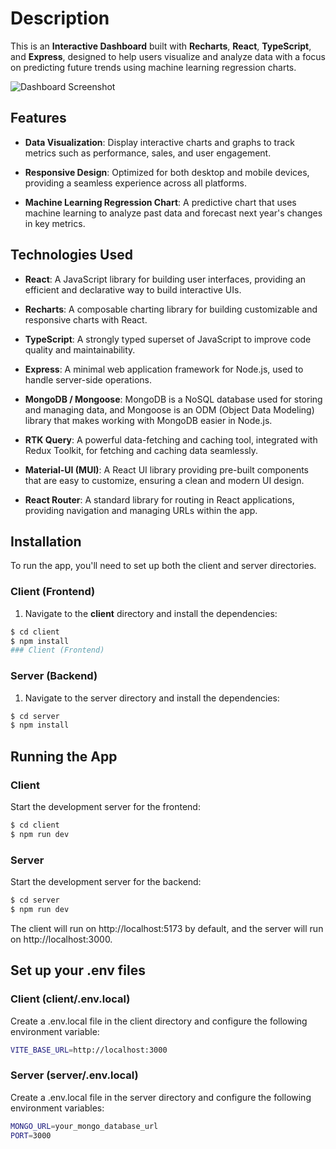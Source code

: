 # Description

This is an **Interactive Dashboard** built with **Recharts**, **React**, **TypeScript**, and **Express**, designed to help users visualize and analyze data with a focus on predicting future trends using machine learning regression charts.

![Dashboard Screenshot](https://i.ibb.co/mV7BRLrm)

## Features

- **Data Visualization**: Display interactive charts and graphs to track metrics such as performance, sales, and user engagement.

- **Responsive Design**: Optimized for both desktop and mobile devices, providing a seamless experience across all platforms.

- **Machine Learning Regression Chart**: A predictive chart that uses machine learning to analyze past data and forecast next year's changes in key metrics.

## Technologies Used

- **React**: A JavaScript library for building user interfaces, providing an efficient and declarative way to build interactive UIs.

- **Recharts**: A composable charting library for building customizable and responsive charts with React.

- **TypeScript**: A strongly typed superset of JavaScript to improve code quality and maintainability.

- **Express**: A minimal web application framework for Node.js, used to handle server-side operations.

- **MongoDB / Mongoose**: MongoDB is a NoSQL database used for storing and managing data, and Mongoose is an ODM (Object Data Modeling) library that makes working with MongoDB easier in Node.js.

- **RTK Query**: A powerful data-fetching and caching tool, integrated with Redux Toolkit, for fetching and caching data seamlessly.

- **Material-UI (MUI)**: A React UI library providing pre-built components that are easy to customize, ensuring a clean and modern UI design.

- **React Router**: A standard library for routing in React applications, providing navigation and managing URLs within the app.

## Installation

To run the app, you'll need to set up both the client and server directories.

### Client (Frontend)

1. Navigate to the **client** directory and install the dependencies:

```bash
$ cd client
$ npm install
### Client (Frontend)
```

### Server (Backend)

1. Navigate to the server directory and install the dependencies:

```bash
$ cd server
$ npm install
```

## Running the App

### Client

Start the development server for the frontend:

```bash
$ cd client
$ npm run dev
```

### Server

Start the development server for the backend:

```bash
$ cd server
$ npm run dev
```

The client will run on http://localhost:5173 by default, and the server will run on http://localhost:3000.

## Set up your .env files

### Client (client/.env.local)

Create a .env.local file in the client directory and configure the following environment variable:

```bash
VITE_BASE_URL=http://localhost:3000
```

### Server (server/.env.local)

Create a .env.local file in the server directory and configure the following environment variables:

```bash
MONGO_URL=your_mongo_database_url
PORT=3000
```
